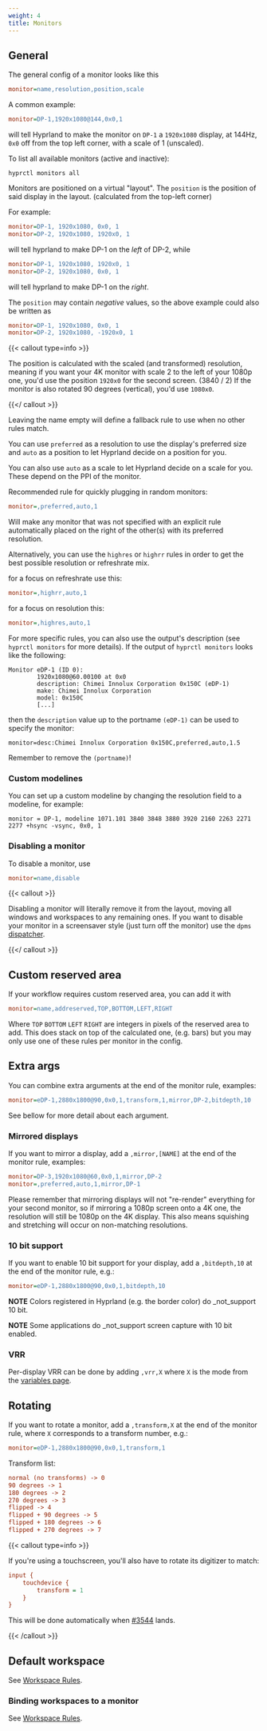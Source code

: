 ```yaml
---
weight: 4
title: Monitors
---
```


## General

The general config of a monitor looks like this

```ini
monitor=name,resolution,position,scale
```

A common example:

```ini
monitor=DP-1,1920x1080@144,0x0,1
```

will tell Hyprland to make the monitor on `DP-1` a `1920x1080` display, at
144Hz, `0x0` off from the top left corner, with a scale of 1 (unscaled).

To list all available monitors (active and inactive):

```shell
hyprctl monitors all
```

Monitors are positioned on a virtual "layout". The `position` is the position of
said display in the layout. (calculated from the top-left corner)

For example:

```ini
monitor=DP-1, 1920x1080, 0x0, 1
monitor=DP-2, 1920x1080, 1920x0, 1
```

will tell hyprland to make DP-1 on the _left_ of DP-2, while

```ini
monitor=DP-1, 1920x1080, 1920x0, 1
monitor=DP-2, 1920x1080, 0x0, 1
```

will tell hyprland to make DP-1 on the _right_.

The `position` may contain _negative_ values, so the above example could also be
written as

```ini
monitor=DP-1, 1920x1080, 0x0, 1
monitor=DP-2, 1920x1080, -1920x0, 1
```

{{< callout type=info >}}

The position is calculated with the scaled (and transformed) resolution, meaning
if you want your 4K monitor with scale 2 to the left of your 1080p one, you'd
use the position `1920x0` for the second screen. (3840 / 2) If the monitor is
also rotated 90 degrees (vertical), you'd use `1080x0`.

{{</ callout >}}

Leaving the name empty will define a fallback rule to use when no other rules
match.

You can use `preferred` as a resolution to use the display's preferred size and
`auto` as a position to let Hyprland decide on a position for you.

You can also use `auto` as a scale to let Hyprland decide on a scale for you.
These depend on the PPI of the monitor.

Recommended rule for quickly plugging in random monitors:

```ini
monitor=,preferred,auto,1
```

Will make any monitor that was not specified with an explicit rule automatically
placed on the right of the other(s) with its preferred resolution.

Alternatively, you can use the `highres` or `highrr` rules in order to get the
best possible resolution or refreshrate mix.

for a focus on refreshrate use this:

```ini
monitor=,highrr,auto,1
```

for a focus on resolution this:

```ini
monitor=,highres,auto,1
```

For more specific rules, you can also use the output's description (see
`hyprctl monitors` for more details). If the output of `hyprctl monitors` looks
like the following:

```
Monitor eDP-1 (ID 0):
        1920x1080@60.00100 at 0x0
        description: Chimei Innolux Corporation 0x150C (eDP-1)
        make: Chimei Innolux Corporation
        model: 0x150C
        [...]
```

then the `description` value up to the portname `(eDP-1)` can be used to specify
the monitor:

```
monitor=desc:Chimei Innolux Corporation 0x150C,preferred,auto,1.5
```

Remember to remove the `(portname)`!

### Custom modelines

You can set up a custom modeline by changing the resolution field to a modeline,
for example:

```
monitor = DP-1, modeline 1071.101 3840 3848 3880 3920 2160 2263 2271 2277 +hsync -vsync, 0x0, 1
```

### Disabling a monitor

To disable a monitor, use

```ini
monitor=name,disable
```

{{< callout >}}

Disabling a monitor will literally remove it from the layout, moving all windows
and workspaces to any remaining ones. If you want to disable your monitor in a
screensaver style (just turn off the monitor) use the `dpms`
[dispatcher](../Dispatchers).

{{</ callout >}}

## Custom reserved area

If your workflow requires custom reserved area, you can add it with

```ini
monitor=name,addreserved,TOP,BOTTOM,LEFT,RIGHT
```

Where `TOP` `BOTTOM` `LEFT` `RIGHT` are integers in pixels of the reserved area
to add. This does stack on top of the calculated one, (e.g. bars) but you may
only use one of these rules per monitor in the config.

## Extra args

You can combine extra arguments at the end of the monitor rule, examples:

```ini
monitor=eDP-1,2880x1800@90,0x0,1,transform,1,mirror,DP-2,bitdepth,10
```

See bellow for more detail about each argument.

### Mirrored displays

If you want to mirror a display, add a `,mirror,[NAME]` at the end of the
monitor rule, examples:

```ini
monitor=DP-3,1920x1080@60,0x0,1,mirror,DP-2
monitor=,preferred,auto,1,mirror,DP-1
```

Please remember that mirroring displays will not "re-render" everything for your
second monitor, so if mirroring a 1080p screen onto a 4K one, the resolution
will still be 1080p on the 4K display. This also means squishing and stretching
will occur on non-matching resolutions.

### 10 bit support

If you want to enable 10 bit support for your display, add a `,bitdepth,10` at
the end of the monitor rule, e.g.:

```ini
monitor=eDP-1,2880x1800@90,0x0,1,bitdepth,10
```

**NOTE** Colors registered in Hyprland (e.g. the border color) do _not_support
10 bit.

**NOTE** Some applications do _not_support screen capture with 10 bit enabled.

### VRR

Per-display VRR can be done by adding `,vrr,X` where `X` is the mode from the
[variables page](../Variables).

## Rotating

If you want to rotate a monitor, add a `,transform,X` at the end of the monitor
rule, where `X` corresponds to a transform number, e.g.:

```ini
monitor=eDP-1,2880x1800@90,0x0,1,transform,1
```

Transform list:

```ini
normal (no transforms) -> 0
90 degrees -> 1
180 degrees -> 2
270 degrees -> 3
flipped -> 4
flipped + 90 degrees -> 5
flipped + 180 degrees -> 6
flipped + 270 degrees -> 7
```

{{< callout type=info >}}

If you're using a touchscreen, you'll also have to rotate its digitizer to
match:

```ini
input {
    touchdevice {
        transform = 1
    }
}
```

This will be done automatically when
[#3544](https://github.com/hyprwm/Hyprland/pull/3544) lands.

{{< /callout >}}

## Default workspace

See [Workspace Rules](../Workspace-Rules).

### Binding workspaces to a monitor

See [Workspace Rules](../Workspace-Rules).
